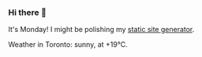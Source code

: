 ### Hi there :wave:

It's Monday! I might be polishing my [static site generator](https://github.com/bewuethr/pandoc-bash-blog).

Weather in Toronto: sunny, at +19°C.
